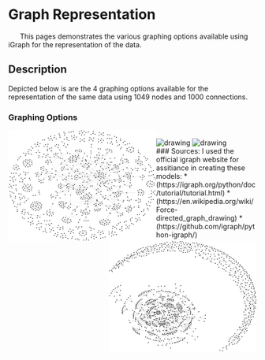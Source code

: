 # Graph Representation

&nbsp;&nbsp;&nbsp;&nbsp;&nbsp;&nbsp;This pages demonstrates the various graphing options available using iGraph for the representation of the data. 

## Description
Depicted below is are the 4 graphing options available for the representation of the same data using 1049 nodes and 1000 connections.

### Graphing Options

<div>
<img src="graph_states/dgraph_state_fg.png" style="float:left;" alt="drawing" width="300"/>
<img src="graph_states/dgraph_state_kg.png" style="float:right;" alt="drawing" width="300"/>
</div>
</br>
<img src="graph_states/dgraph_state_lg.png" alt="drawing" width="300"/>
<img src="graph_states/dgraph_state_random.png" alt="drawing" width="300"/>
</br>
### Sources:
I used the official igraph website for assitiance in creating these models: 
* (https://igraph.org/python/doc/tutorial/tutorial.html)
* (https://en.wikipedia.org/wiki/Force-directed_graph_drawing)
* (https://github.com/igraph/python-igraph/)